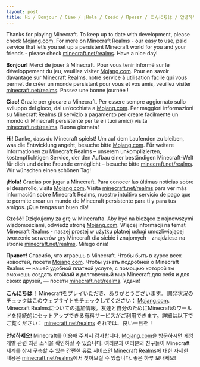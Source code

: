 ```yaml
---
layout: post
title: Hi / Bonjour / Ciao / ¡Hola / Cześć / Привет / こんにちは / 안녕하세요!
---
```


Thanks for playing Minecraft.
To keep up to date with development, please check [Mojang.com](https://mojang.com). For more on Minecraft Realms - our
easy to use, paid service that let’s you set up a persistent Minecraft world for you and your friends - please
check [minecraft.net/realms](https://minecraft.net/realms).
Have a nice day!

**Bonjour!**
Merci de jouer à Minecraft.
Pour vous tenir informé sur le développement du jeu, veuillez visiter [Mojang.com](https://mojang.com). Pour en savoir
davantage sur Minecraft Realms, notre service à utilisation facile qui vous permet de créer un monde persistant pour
vous et vos amis, veuillez visiter [minecraft.net/realms](https://minecraft.net/realms).
Passez une bonne journée !

**Ciao!**
Grazie per giocare a Minecraft.
Per essere sempre aggiornato sullo sviluppo del gioco, dai un’occhiata a [Mojang.com](https://mojang.com). Per maggiori
informazioni su Minecraft Realms (il servizio a pagamento per creare facilmente un mondo di Minecraft persistente per te
e i tuoi amici) visita [minecraft.net/realms](https://minecraft.net/realms).
Buona giornata!

**Hi!**
Danke, dass du Minecraft spielst!
Um auf dem Laufenden zu bleiben, was die Entwicklung angeht, besuche bitte [Mojang.com](https://mojang.com). Für weitere
Informationen zu Minecraft Realms – unserem unkomplizierten, kostenpflichtigen Service, der den Aufbau einer beständigen
Minecraft-Welt für dich und deine Freunde ermöglicht – besuche
bitte [minecraft.net/realms](https://minecraft.net/realms).
Wir wünschen einen schönen Tag!

**¡Hola!**
Gracias por jugar a Minecraft.
Para conocer las últimas noticias sobre el desarrollo, visita [Mojang.com](https://mojang.com).
Visita [minecraft.net/realms](https://minecraft.net/realms) para ver más información sobre Minecraft Realms, nuestro
intuitivo servicio de pago que te permite crear un mundo de Minecraft persistente para ti y para tus amigos.
¡Que tengas un buen día!

**Cześć!**
Dziękujemy za grę w Minecrafta.
Aby być na bieżąco z najnowszymi wiadomościami, odwiedź stronę [Mojang.com](https://mojang.com). Więcej informacji na
temat Minecraft Realms - naszej prostej w użytku płatnej usługi umożliwiającej tworzenie serwerów gry Minecraft dla
siebie i znajomych - znajdziesz na stronie [minecraft.net/realms](https://minecraft.net/realms).
Miłego dnia!

**Привет!**
Спасибо, что играешь в Minecraft.
Чтобы быть в курсе всех новостей, посети [Mojang.com](https://mojang.com). Чтобы узнать подробней о Minecraft Realms —
нашей удобной платной услуге, с помощью которой ты сможешь создать стойкий и долговечный мир Minecraft для себя и для
своих друзей, — посети [minecraft.net/realms](https://minecraft.net/realms).
Удачи!

**こんにちは！**
Minecraftをプレイいただき、ありがとうございます。
開発状況のチェックはこのウェブサイトをチェックしてください： [Mojang.com](https://mojang.com). Minecraft
Realmsについての追加情報。友達と自分のためにMinecraftのワールドを持続的にセットアップできる有料サービスがご利用できます。詳細は以下でご覧ください： [minecraft.net/realms](https://minecraft.net/realms)
それでは、良い一日を！

**안녕하세요!**
Minecraft를 이용해 주셔서 감사합니다.
[Mojang.com](https://mojang.com)을 방문하시면 게임 개발 관련 최신 소식을 확인하실 수 있습니다. 여러분과 여러분의 친구들이 Minecraft 세계를 상시 구축할 수 있는 간편한 유료
서비스인 Minecraft Realms에 대한 자세한 내용은 [minecraft.net/realms](https://minecraft.net/realms)에서 찾아보실 수 있습니다.
좋은 하루 보내세요!
